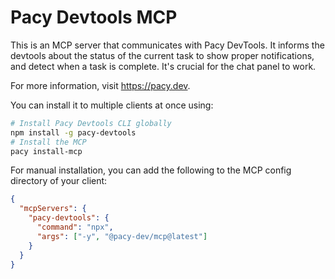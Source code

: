 # Pacy Devtools MCP

This is an MCP server that communicates with Pacy DevTools. It informs the devtools about the status of the current task to show proper notifications, and detect when a task is complete. It's crucial for the chat panel to work.

For more information, visit https://pacy.dev.

You can install it to multiple clients at once using:

```bash
# Install Pacy Devtools CLI globally
npm install -g pacy-devtools 
# Install the MCP
pacy install-mcp
```

For manual installation, you can add the following to the MCP config directory of your client:

```json
{
  "mcpServers": {
    "pacy-devtools": {
      "command": "npx",
      "args": ["-y", "@pacy-dev/mcp@latest"]
    }
  }
}
```